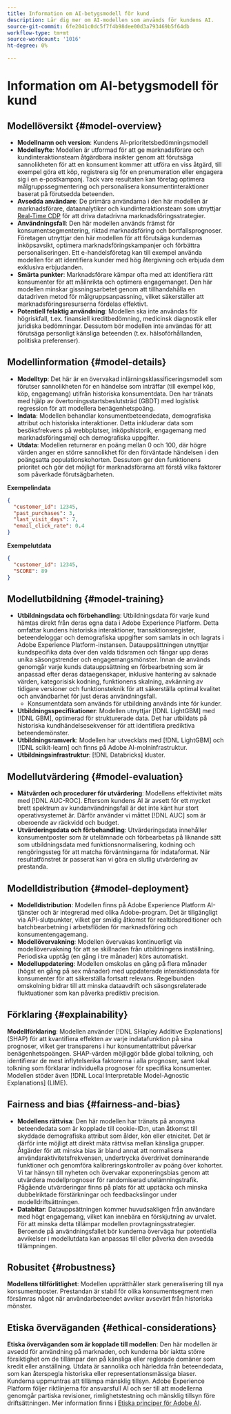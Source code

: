 ```yaml
---
title: Information om AI-betygsmodell för kund
description: Lär dig mer om AI-modellen som används för kundens AI.
source-git-commit: 6fe2041c0dc5f7f4b98dee00d3a793469b5f64db
workflow-type: tm+mt
source-wordcount: '1016'
ht-degree: 0%

---
```


# Information om AI-betygsmodell för kund

## Modellöversikt {#model-overview}

* **Modellnamn och version**: Kundens AI-prioritetsbedömningsmodell
* **Modellsyfte**: Modellen är utformad för att ge marknadsförare och kundinteraktionsteam åtgärdbara insikter genom att förutsäga sannolikheten för att en konsument kommer att utföra en viss åtgärd, till exempel göra ett köp, registrera sig för en prenumeration eller engagera sig i en e-postkampanj. Tack vare resultaten kan företag optimera målgruppssegmentering och personalisera konsumentinteraktioner baserat på förutsedda beteenden.
* **Avsedda användare**: De primära användarna i den här modellen är marknadsförare, dataanalytiker och kundinteraktionsteam som utnyttjar [Real-Time CDP](../../rtcdp/home.md) för att driva datadrivna marknadsföringsstrategier.
* **Användningsfall**: Den här modellen används främst för konsumentsegmentering, riktad marknadsföring och bortfallsprognoser. Företagen utnyttjar den här modellen för att förutsäga kundernas inköpsavsikt, optimera marknadsföringskampanjer och förbättra personaliseringen. Ett e-handelsföretag kan till exempel använda modellen för att identifiera kunder med hög återgivning och erbjuda dem exklusiva erbjudanden.
* **Smärta punkter**: Marknadsförare kämpar ofta med att identifiera rätt konsumenter för att målinrikta och optimera engagemanget. Den här modellen minskar gissningsarbetet genom att tillhandahålla en datadriven metod för målgruppsanpassning, vilket säkerställer att marknadsföringsresurserna fördelas effektivt.
* **Potentiell felaktig användning**: Modellen ska inte användas för högriskfall, t.ex. finansiell kreditbedömning, medicinsk diagnostik eller juridiska bedömningar. Dessutom bör modellen inte användas för att förutsäga personligt känsliga beteenden (t.ex. hälsoförhållanden, politiska preferenser).

## Modellinformation {#model-details}

* **Modelltyp**: Det här är en övervakad inlärningsklassificeringsmodell som förutser sannolikheten för en händelse som inträffar (till exempel köp, köp, engagemang) utifrån historiska konsumentdata. Den har tränats med hjälp av övertoningsstartsbeslutsträd (GBDT) med logistisk regression för att modellera benägenhetspoäng.
* **Indata**: Modellen behandlar konsumentbeteendedata, demografiska attribut och historiska interaktioner. Detta inkluderar data som besöksfrekvens på webbplatser, inköpshistorik, engagemang med marknadsföringsmejl och demografiska uppgifter.
* **Utdata**: Modellen returnerar en poäng mellan 0 och 100, där högre värden anger en större sannolikhet för den förväntade händelsen i den poängsatta populationskohorten. Dessutom ger den funktionens prioritet och gör det möjligt för marknadsförarna att förstå vilka faktorer som påverkade förutsägbarheten.

**Exempelindata**

```json
{ 
  "customer_id": 12345, 
  "past_purchases": 3, 
  "last_visit_days": 7,
  "email_click_rate": 0.4 
}
```

**Exempelutdata**

```json
{ 
  "customer_id": 12345,
  "SCORE": 89 
}
```

## Modellutbildning {#model-training}

* **Utbildningsdata och förbehandling**: Utbildningsdata för varje kund hämtas direkt från deras egna data i Adobe Experience Platform. Detta omfattar kundens historiska interaktioner, transaktionsregister, beteendeloggar och demografiska uppgifter som samlats in och lagrats i Adobe Experience Platform-instansen. Datauppsättningen utnyttjar kundspecifika data över den valda tidsramen och fångar upp deras unika säsongstrender och engagemangsmönster. Innan de används genomgår varje kunds datauppsättning en förbearbetning som är anpassad efter deras dataegenskaper, inklusive hantering av saknade värden, kategorisisk kodning, funktionens skalning, avkänning av tidigare versioner och funktionsteknik för att säkerställa optimal kvalitet och användbarhet för just deras användningsfall.
   * Konsumentdata som används för utbildning används inte för kunder.
* **Utbildningsspecifikationer**: Modellen utnyttjar [!DNL LightGBM] med [!DNL GBM], optimerad för strukturerade data. Det har utbildats på historiska kundhändelsesekvenser för att identifiera prediktiva beteendemönster.
* **Utbildningsramverk**: Modellen har utvecklats med [!DNL LightGBM] och [!DNL scikit-learn] och finns på Adobe AI-molninfrastruktur.
* **Utbildningsinfrastruktur**: [!DNL Databricks] kluster.

## Modellutvärdering {#model-evaluation}

* **Mätvärden och procedurer för utvärdering**: Modellens effektivitet mäts med [!DNL AUC-ROC]. Eftersom kundens AI är avsett för ett mycket brett spektrum av kundanvändningsfall är det inte känt hur stort operativsystemet är. Därför använder vi måttet [!DNL AUC] som är oberoende av räckvidd och budget.
* **Utvärderingsdata och förbehandling**: Utvärderingsdata innehåller konsumentposter som är utelämnade och förbearbetas på liknande sätt som utbildningsdata med funktionsnormalisering, kodning och rengöringssteg för att matcha förväntningarna för indataformat. När resultatfönstret är passerat kan vi göra en slutlig utvärdering av prestanda.

## Modelldistribution {#model-deployment}

* **Modelldistribution**: Modellen finns på Adobe Experience Platform AI-tjänster och är integrerad med olika Adobe-program. Det är tillgängligt via API-slutpunkter, vilket ger smidig åtkomst för realtidspreditioner och batchbearbetning i arbetsflöden för marknadsföring och konsumentengagemang.
* **Modellövervakning**: Modellen övervakas kontinuerligt via modellövervakning för att se skillnaden från utbildningens inställning. Periodiska upptåg (en gång i tre månader) körs automatiskt.
* **Modelluppdatering**: Modellen omskolas en gång på flera månader (högst en gång på sex månader) med uppdaterade interaktionsdata för konsumenter för att säkerställa fortsatt relevans. Regelbunden omskolning bidrar till att minska dataavdrift och säsongsrelaterade fluktuationer som kan påverka prediktiv precision.

## Förklaring {#explainability}

**Modellförklaring**: Modellen använder [!DNL SHapley Additive Explanations] (SHAP) för att kvantifiera effekten av varje indatafunktion på sina prognoser, vilket ger transparens i hur konsumentattribut påverkar benägenhetspoängen. SHAP-värden möjliggör både global tolkning, och identifierar de mest inflytelserika faktorerna i alla prognoser, samt lokal tolkning som förklarar individuella prognoser för specifika konsumenter. Modellen stöder även [!DNL Local Interpretable Model-Agnostic Explanations] (LIME).

## Fairness and bias {#fairness-and-bias}

* **Modellens rättvisa**: Den här modellen har tränats på anonyma beteendedata som är kopplade till cookie-ID:n, utan åtkomst till skyddade demografiska attribut som ålder, kön eller etnicitet. Det är därför inte möjligt att direkt mäta rättvisa mellan känsliga grupper. Åtgärder för att minska bias är bland annat att normalisera användaraktivitetsfrekvensen, undertrycka överdrivet dominerande funktioner och genomföra kalibreringskontroller av poäng över kohorter. Vi tar hänsyn till nyheten och övervakar exponeringsbias genom att utvärdera modellprognoser för randomiserad utelämningstrafik. Pågående utvärderingar finns på plats för att upptäcka och minska dubbelriktade förstärkningar och feedbackslingor under modelldriftsättningen.
* **Databitar**: Datauppsättningen kommer huvudsakligen från användare med högt engagemang, vilket kan innebära en förskjutning av urvalet. För att minska detta tillämpar modellen provtagningsstrategier. Beroende på användningsfallet bör kunderna överväga hur potentiella avvikelser i modellutdata kan anpassas till eller påverka den avsedda tillämpningen.

## Robusitet {#robustness}

**Modellens tillförlitlighet**: Modellen upprätthåller stark generalisering till nya konsumentposter. Prestandan är stabil för olika konsumentsegment men försämras något när användarbeteendet avviker avsevärt från historiska mönster.

## Etiska överväganden {#ethical-considerations}

**Etiska överväganden som är kopplade till modellen**: Den här modellen är avsedd för användning på marknaden, och kunderna bör iaktta större försiktighet om de tillämpar den på känsliga eller reglerade domäner som kredit eller anställning. Utdata är sannolika och härledda från beteendedata, som kan återspegla historiska eller representationsmässiga biaser. Kunderna uppmuntras att tillämpa mänsklig tillsyn. Adobe Experience Platform följer riktlinjerna för ansvarsfull AI och ser till att modellerna genomgår partiska revisioner, rimlighetstestning och mänsklig tillsyn före driftsättningen. Mer information finns i [Etiska principer för Adobe AI](https://www.adobe.com/content/dam/cc/en/ai-ethics/pdfs/Adobe-AI-Ethics-Principles.pdf?msockid=0d85c8269eb36f0801d0ddb49fd16ebc).